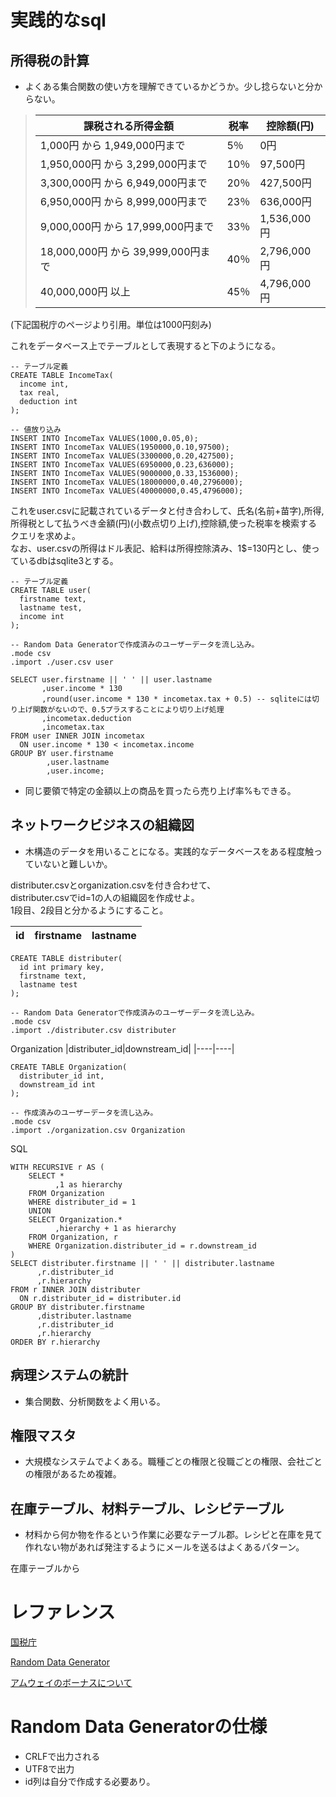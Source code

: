 # 実践的なsql

## 所得税の計算
- よくある集合関数の使い方を理解できているかどうか。少し捻らないと分からない。

>|課税される所得金額|税率|控除額(円)|
>|---------------|---|-----|
>|1,000円 から 1,949,000円まで|5％|0円|
>|1,950,000円 から 3,299,000円まで|10％|97,500円|
>|3,300,000円 から 6,949,000円まで|20％|427,500円|
>|6,950,000円 から 8,999,000円まで|23％|636,000円|
>|9,000,000円 から 17,999,000円まで|33％|1,536,000円|
>|18,000,000円 から 39,999,000円まで|40％|2,796,000円|
>|40,000,000円 以上|45％|4,796,000円|
(下記国税庁のページより引用。単位は1000円刻み)

これをデータベース上でテーブルとして表現すると下のようになる。
```
-- テーブル定義
CREATE TABLE IncomeTax(
  income int,
  tax real,
  deduction int
);

-- 値放り込み
INSERT INTO IncomeTax VALUES(1000,0.05,0);
INSERT INTO IncomeTax VALUES(1950000,0.10,97500);
INSERT INTO IncomeTax VALUES(3300000,0.20,427500);
INSERT INTO IncomeTax VALUES(6950000,0.23,636000);
INSERT INTO IncomeTax VALUES(9000000,0.33,1536000);
INSERT INTO IncomeTax VALUES(18000000,0.40,2796000);
INSERT INTO IncomeTax VALUES(40000000,0.45,4796000);
```
これをuser.csvに記載されているデータと付き合わして、氏名(名前+苗字),所得,所得税として払うべき金額(円)(小数点切り上げ),控除額,使った税率を検索するクエリを求めよ。 \
なお、user.csvの所得はドル表記、給料は所得控除済み、1$=130円とし、使っているdbはsqlite3とする。
```
-- テーブル定義
CREATE TABLE user(
  firstname text,
  lastname test,
  income int
);

-- Random Data Generatorで作成済みのユーザーデータを流し込み。
.mode csv
.import ./user.csv user
```


```
SELECT user.firstname || ' ' || user.lastname
       ,user.income * 130
       ,round(user.income * 130 * incometax.tax + 0.5) -- sqliteには切り上げ関数がないので、0.5プラスすることにより切り上げ処理
       ,incometax.deduction
       ,incometax.tax 
FROM user INNER JOIN incometax
  ON user.income * 130 < incometax.income
GROUP BY user.firstname
        ,user.lastname
        ,user.income;
```
- 同じ要領で特定の金額以上の商品を買ったら売り上げ率%もできる。

## ネットワークビジネスの組織図
- 木構造のデータを用いることになる。実践的なデータベースをある程度触っていないと難しいか。

distributer.csvとorganization.csvを付き合わせて、 \
distributer.csvでid=1の人の組織図を作成せよ。 \
1段目、2段目と分かるようにすること。

|id|firstname|lastname|
|---|----|---|

```
CREATE TABLE distributer(
  id int primary key,
  firstname text,
  lastname test
);

-- Random Data Generatorで作成済みのユーザーデータを流し込み。
.mode csv
.import ./distributer.csv distributer

```

Organization
|distributer_id|downstream_id|
|----|----|

```
CREATE TABLE Organization(
  distributer_id int,
  downstream_id int
);

-- 作成済みのユーザーデータを流し込み。
.mode csv
.import ./organization.csv Organization

```

SQL
```
WITH RECURSIVE r AS (
    SELECT *
          ,1 as hierarchy
    FROM Organization
    WHERE distributer_id = 1
    UNION
    SELECT Organization.*
          ,hierarchy + 1 as hierarchy
    FROM Organization, r 
    WHERE Organization.distributer_id = r.downstream_id
)
SELECT distributer.firstname || ' ' || distributer.lastname
      ,r.distributer_id
      ,r.hierarchy
FROM r INNER JOIN distributer
  ON r.distributer_id = distributer.id
GROUP BY distributer.firstname
      ,distributer.lastname
      ,r.distributer_id
      ,r.hierarchy
ORDER BY r.hierarchy
```

## 病理システムの統計
- 集合関数、分析関数をよく用いる。

## 権限マスタ
- 大規模なシステムでよくある。職種ごとの権限と役職ごとの権限、会社ごとの権限があるため複雑。


## 在庫テーブル、材料テーブル、レシピテーブル
- 材料から何か物を作るという作業に必要なテーブル郡。レシピと在庫を見て作れない物があれば発注するようにメールを送るはよくあるパターン。

在庫テーブルから
# レファレンス
[国税庁](https://www.nta.go.jp/taxes/shiraberu/taxanswer/shotoku/2260.htm)

[Random Data Generator](http://randat.com/)

[アムウェイのボーナスについて](https://topteam-world.com/2017/09/17/post-1545/)

# Random Data Generatorの仕様
- CRLFで出力される
- UTF8で出力
- id列は自分で作成する必要あり。
